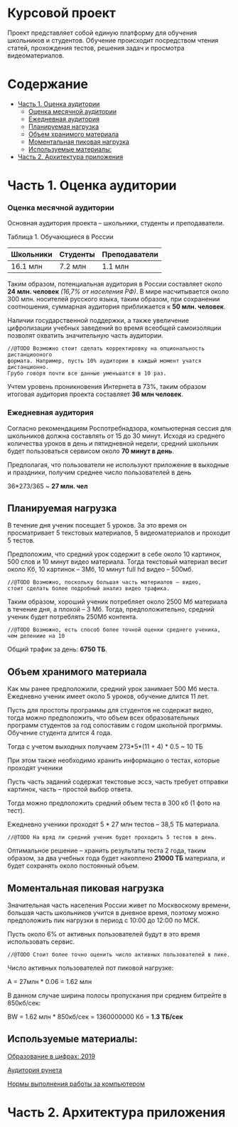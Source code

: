Курсовой проект
=================

Проект представляет собой единую платформу для обучения школьников и студентов. 
Обучение происходит посредством чтения статей, прохождения тестов, 
решения задач и просмотра видеоматериалов.

Содержание
=================

   * [Часть 1. Оценка аудитории](#часть-1-оценка-аудитории)
      * [Оценка месячной аудитории](#оценка-месячной-аудитории)
      * [Ежедневная аудитория](#ежедневная-аудитория)
      * [Планируемая нагрузка](#планируемая-нагрузка)
      * [Объем хранимого материала](#объем-хранимого-материала)
      * [Моментальная пиковая нагрузка](#моментальная-пиковая-нагрузка)
      * [Используемые материалы:](#используемые-материалы)
   * [Часть 2. Архитектура приложения](#часть-2-архитектура-приложения)

Часть 1. Оценка аудитории
=================

### Оценка месячной аудитории

Основная аудитория проекта – школьники, студенты и преподаватели.

Таблица 1. Обучающиеся в России

| Школьники | Студенты | Преподаватели |
| --------- | -------- | ------------- |
| 16.1 млн  | 7.2 млн  | 1.1 млн       |

Таким образом, потенциальная аудитория в России составляет около 
**24 млн. человек** _(16,7% от населения РФ)_.
В мире насчитывается около 300 млн. носителей русского языка, 
таким образом, при сохранении соотношения, суммарная аудитория 
приближается к **50 млн. человек**.

Наличии государственной поддержки, а также увеличение цифролизации 
учебных заведений во время всеобщей самоизоляции позволят охватить 
значительную часть аудитории.
```
//@TODO Возможно стоит сделать корректировку на опциональность дистанциооного
формата. Например, пусть 10% аудитории в каждый момент учатся дистанционно.
Грубо говоря почти все данные уменьшатся в 10 раз.
```
Учтем уровень проникновения Интернета в 73%, таким образом 
итоговая аудитория проекта составляет **36 млн человек**.

### Ежедневная аудитория

Согласно рекомендациям Роспотребнадзора, компьютерная сессия для школьников 
должна составлять от 15 до 30 минут. Исходя из среднего количества уроков в 
день и пятидневной недели, средний школьник будет пользоваться сервисом 
около **70 минут в день**.

Предполагая, что пользователи не используют приложение в выходные и праздники, 
получим среднее число пользователей в день 

36\*273/365 ~ **27 млн. чел**

## Планируемая нагрузка

В течение дня ученик посещает 5 уроков. За это время он просматривает 
5 текстовых материалов, 5 видеоматериалов и проходит 5 тестов.

Предположим, что средний урок содержит в себе около 10 картинок, 500 слов и 10 минут видео материала.
Тогда текстовый материал весит около Кб, 10 картинок – 3Мб, 10 минут full hd видео – 500мб.

```
//@TODO Возможно, поскольку большая часть материалов – видео,
стоит сделать более подробный анализ видео трафика.
```

Таким образом, хороший ученик потребляет около 2500 Мб материала в течение дня, а плохой – 3 Мб.
Тогда, предположительно, средний ученик будет потреблять 250Мб контента.

```
//@TODO Возможно, есть способ более точной оценки среднего ученика, чем делениие на 10
```

Общий трафик за день: **6750 ТБ**.

## Объем хранимого материала

Как мы ранее предположили, средний урок занимает 500 Мб места. 
Ежедневно ученик имеет около 5 уроков, обучение длится 11 лет. 

Пусть для простоты программы для студентов не содержат видео, 
тогда можно предположить, что объем всех образовательных программ 
студентов за год сопоставим с годом школьной прогрммы. 
Обучение студента длится 4 года.

Тогда с учетом выходных получаем
273\*5\*(11 + 4) * 0.5 ~ 10 ТБ

При этом также необходимо хранить информацию о тестах, которые проходят ученики

Пусть часть заданий содержат текстовые эссэ, часть требует отправки картинок, 
часть – простой выбор ответа.

Тогда можно предположить средний объем теста в 300 кб (1 фото на тест).

Ежедневно ученики проходят 5 * 27 млн тестов – 38,5 ТБ материала.
```
//@TODO На вряд ли средний ученик будет проходить 5 тестов в день.
```
Оптимальное решение – хранить результаты теста 2 года, таким образом, 
за два учебных года будет накоплено **21000 ТБ** материала, 
и будет сохранять около постоянный объем.

## Моментальная пиковая нагрузка

Значительная часть населения России живет по Москвоскому времени, 
большая часть школьников учится в дневное время, поэтому можно предположить 
пик нагрузки в период с 10:00 до 12:00 по МСК.

Пусть около 6% от активных пользователей будут в это время использовать сервис.
```
//@TODO Стоит более точно оценить число активных пользователей в пике.
```
Число активных пользователей пот пиковой нагрузке: 

A = 27млн \* 0.06 = 1.62 млн

В данном случае ширина полосы пропускания при среднем битрейте в 850кб/сек:

BW = 1.62 млн \* 850кб/сек = 1360000000 Кб = **1.3 ТБ/сек**

## Используемые материалы:

[Образование в цифрах: 2019](https://www.hse.ru/data/2019/08/12/1483728373/oc2019.PDF)

[Аудитория рунета](https://cloud.mail.ru/public/TQZu/3gjz8ELsd)

[Нормы выполнения работы за компьютером](http://04.rospotrebnadzor.ru/index.php/press-center/healthy-lifestyle/13188-07092020.html)

Часть 2. Архитектура приложения
=================